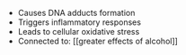 - Causes DNA adducts formation  
- Triggers inflammatory responses  
- Leads to cellular oxidative stress  
- Connected to: [[greater effects of alcohol]]